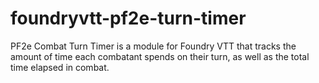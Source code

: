 # foundryvtt-pf2e-turn-timer
PF2e Combat Turn Timer is a module for Foundry VTT that tracks the amount of time each combatant spends on their turn, as well as the total time elapsed in combat.
